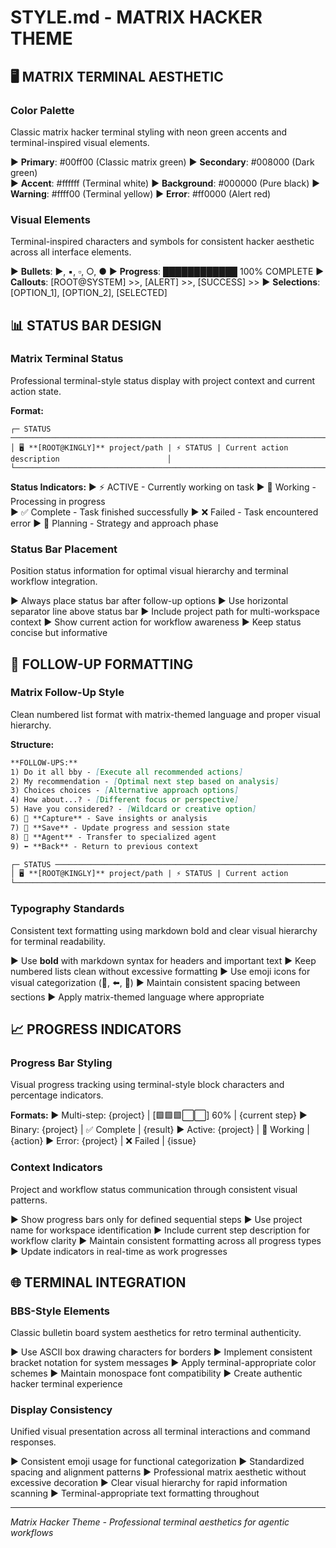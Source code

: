 # STYLE.md - MATRIX HACKER THEME

## 🖥️ MATRIX TERMINAL AESTHETIC

### Color Palette
Classic matrix hacker terminal styling with neon green accents and terminal-inspired visual elements.

► **Primary**: #00ff00 (Classic matrix green)
► **Secondary**: #008000 (Dark green)  
► **Accent**: #ffffff (Terminal white)
► **Background**: #000000 (Pure black)
► **Warning**: #ffff00 (Terminal yellow)
► **Error**: #ff0000 (Alert red)

### Visual Elements
Terminal-inspired characters and symbols for consistent hacker aesthetic across all interface elements.

► **Bullets**: ►, ▪, ▫, ○, ●
► **Progress**: ████████████ 100% COMPLETE
► **Callouts**: [ROOT@SYSTEM] >>, [ALERT] >>, [SUCCESS] >>
► **Selections**: [OPTION_1], [OPTION_2], [SELECTED]

## 📊 STATUS BAR DESIGN

### Matrix Terminal Status
Professional terminal-style status display with project context and current action state.

**Format:**
```
┌─ STATUS ──────────────────────────────────────────────────────────────────────────────────────────┐
│ 🖥️ **[ROOT@KINGLY]** project/path | ⚡ STATUS | Current action description                        │
└───────────────────────────────────────────────────────────────────────────────────────────────────┘
```

**Status Indicators:**
► ⚡ ACTIVE - Currently working on task
► 🔄 Working - Processing in progress  
► ✅ Complete - Task finished successfully
► ❌ Failed - Task encountered error
► 🎯 Planning - Strategy and approach phase

### Status Bar Placement
Position status information for optimal visual hierarchy and terminal workflow integration.

► Always place status bar after follow-up options
► Use horizontal separator line above status bar
► Include project path for multi-workspace context
► Show current action for workflow awareness
► Keep status concise but informative

## 🎯 FOLLOW-UP FORMATTING

### Matrix Follow-Up Style
Clean numbered list format with matrix-themed language and proper visual hierarchy.

**Structure:**
```markdown
**FOLLOW-UPS:**
1) Do it all bby - [Execute all recommended actions]
2) My recommendation - [Optimal next step based on analysis]
3) Choices choices - [Alternative approach options]
4) How about...? - [Different focus or perspective]
5) Have you considered? - [Wildcard or creative option]
6) 📸 **Capture** - Save insights or analysis
7) 📸 **Save** - Update progress and session state
8) 📸 **Agent** - Transfer to specialized agent
9) ⬅️ **Back** - Return to previous context

┌─ STATUS ──────────────────────────────────────────────────────────────────────────────────────────┐
│ 🖥️ **[ROOT@KINGLY]** project/path | ⚡ STATUS | Current action                                    │
└───────────────────────────────────────────────────────────────────────────────────────────────────┘
```

### Typography Standards
Consistent text formatting using markdown bold and clear visual hierarchy for terminal readability.

► Use **bold** with markdown syntax for headers and important text
► Keep numbered lists clean without excessive formatting
► Use emoji icons for visual categorization (📸, ⬅️, 🎯)
► Maintain consistent spacing between sections
► Apply matrix-themed language where appropriate

## 📈 PROGRESS INDICATORS

### Progress Bar Styling
Visual progress tracking using terminal-style block characters and percentage indicators.

**Formats:**
► Multi-step: {project} | [🟩🟩🟩⬜⬜] 60% | {current step}
► Binary: {project} | ✅ Complete | {result}
► Active: {project} | 🔄 Working | {action}
► Error: {project} | ❌ Failed | {issue}

### Context Indicators
Project and workflow status communication through consistent visual patterns.

► Show progress bars only for defined sequential steps
► Use project name for workspace identification
► Include current step description for workflow clarity
► Maintain consistent formatting across all progress types
► Update indicators in real-time as work progresses

## 🌐 TERMINAL INTEGRATION

### BBS-Style Elements
Classic bulletin board system aesthetics for retro terminal authenticity.

► Use ASCII box drawing characters for borders
► Implement consistent bracket notation for system messages
► Apply terminal-appropriate color schemes
► Maintain monospace font compatibility
► Create authentic hacker terminal experience

### Display Consistency
Unified visual presentation across all terminal interactions and command responses.

► Consistent emoji usage for functional categorization
► Standardized spacing and alignment patterns
► Professional matrix aesthetic without excessive decoration
► Clear visual hierarchy for rapid information scanning
► Terminal-appropriate text formatting throughout

---
*Matrix Hacker Theme - Professional terminal aesthetics for agentic workflows*